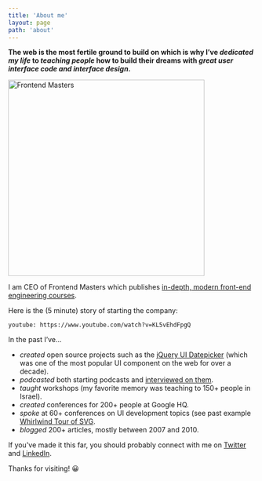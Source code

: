 ```yaml
---
title: 'About me'
layout: page
path: 'about'
---
```


**The web is the most fertile ground to build on which is why I’ve _dedicated my life_ to _teaching people_ how to build their dreams with _great user interface code and interface design_.**

[<img src="https://static.frontendmasters.com/assets/brand/logos/full.png" alt="Frontend Masters" width="400">](https://frontendmasters.com)

I am CEO of Frontend Masters which publishes [in-depth, modern front-end engineering courses](https://frontendmasters.com).

Here is the (5 minute) story of starting the company:

`youtube: https://www.youtube.com/watch?v=KL5vEhdFpgQ`

In the past I’ve…

- _created_ open source projects such as the [jQuery UI Datepicker](/jquery-ui-datepicker) (which was one of the most popular UI component on the web for over a decade).
- _podcasted_ both starting podcasts and [interviewed on them](/podcast-appearances).
- _taught_ workshops (my favorite memory was teaching to 150+ people in Israel).
- _created_ conferences for 200+ people at Google HQ.
- _spoke_ at 60+ conferences on UI development topics (see past example [Whirlwind Tour of SVG](https://www.youtube.com/watch?v=a2K_pOp2ydQ).
- _blogged_ 200+ articles, mostly between 2007 and 2010.

If you've made it this far, you should probably connect with me on [Twitter](https://twitter.com/1marc) and [LinkedIn](http://www.linkedin.com/in/1marc).

Thanks for visiting! 😀
